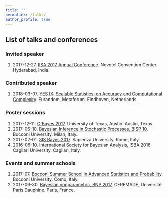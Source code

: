 ```yaml
---
title: ""
permalink: /talks/
author_profile: true
---
```


## List of talks and conferences

### Invited speaker
1. 2017-12-27. [IISA 2017 Annual Conference](https://www.intindstat.org/iisaconference2017/). Novotel Convention Center. Hyderabad, India.

### Contributed speaker
1. 2018-03-07. [YES IX: Scalable Statistics: on Accuracy and Computational Complexity](https://www.eurandom.tue.nl/event/yes-ix-scalable-statistics-on-accuracy-and-computational-complexity/). Eurandom, Metaforum. Eindhoven, Netherlands.

### Poster sessions
1. 2017-12-11. [O'Bayes 2017](https://sites.google.com/site/obayes2017/). University of Texas, Austin. Austin, Texas.
1. 2017-06-10. [Bayesian Inference in Stochastic Processes, BISP 10](https://www.unibocconi.eu/wps/wcm/connect/Site/BISP10/Home). Bocconi University. Milan, Italy.
1. 2017-02-01. [SIS Bayes 2017](http://stat-events.wixsite.com/sisbayes2017). Sapienza University. Rome, Italy.
1. 2016-06-10. International Society for Bayesian Analysis, ISBA 2016. Cagliari University. Cagliari, Italy.

### Events and summer schools
1. 2017-07. [Bocconi Summer School in Advanced Statistics and Probability](http://spas.lakecomoschool.org). Bocconi University. Como, Italy.
1. 2017-06-30. [Bayesian nonparametric, BNP 2017](https://www.ceremade.dauphine.fr/~salomond/BNP11/). CEREMADE, Université Paris Dauphine. Paris, France.

